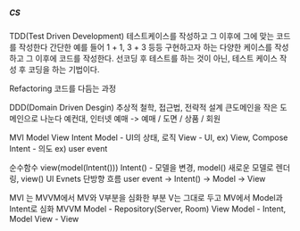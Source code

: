 ##### CS
TDD(Test Driven Development)
테스트케이스를 작성하고
그 이후에 그에 맞는 코드를 작성한다
간단한 예를 들어 1 + 1, 3 + 3 등등 구현하고자 하는 다양한 케이스를 작성하고
그 이후에 코드를 작성한다.
선코딩 후 테스트를 하는 것이 아닌, 테스트 케이스 작성 후 코딩을 하는 기법이다.

Refactoring
코드를 다듬는 과정

DDD(Domain Driven Desgin)
추상적 철학, 접근법, 전략적 설계
큰도메인을 작은 도메인으로 나눈다
예컨대, 인터넷 예매 -> 예매 / 도면 / 상품 / 회원
<br>

MVI
Model View Intent
Model - UI의 상태, 로직
View - UI, ex) View, Compose
Intent - 의도 ex) user event

순수함수 view(model(Intent()))
Intent() - 모델을 변경, model() 새로운 모델로 렌더링, view() UI Evnets
단방향 흐름 user event -> Intent() -> Model -> View

MVI 는 MVVM에서 MV와 V부분을 심화한 부분
V는 그대로 두고 MV에서 Model과 Intent로 심화
MVVM
Model - Repository(Server, Room)
View Model - Intent, Model
View - View

